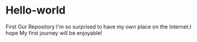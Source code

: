 # Hello-world
First Our Repository
I'm so surprised to have my own place on the Internet.I hope My first journey will be enjoyable!
